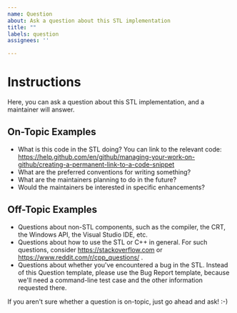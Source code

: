 ```yaml
---
name: Question
about: Ask a question about this STL implementation
title: ""
labels: question
assignees: ''

---
```


Instructions
============
Here, you can ask a question about this STL implementation,
and a maintainer will answer.

On-Topic Examples
-----------------
* What is this code in the STL doing? You can link to the relevant code:
https://help.github.com/en/github/managing-your-work-on-github/creating-a-permanent-link-to-a-code-snippet
* What are the preferred conventions for writing something?
* What are the maintainers planning to do in the future?
* Would the maintainers be interested in specific enhancements?

Off-Topic Examples
------------------
* Questions about non-STL components, such as the compiler, the CRT,
the Windows API, the Visual Studio IDE, etc.
* Questions about how to use the STL or C++ in general. For such questions,
consider https://stackoverflow.com or https://www.reddit.com/r/cpp_questions/ .
* Questions about whether you've encountered a bug in the STL. Instead of this
Question template, please use the Bug Report template, because we'll need
a command-line test case and the other information requested there.

If you aren't sure whether a question is on-topic, just go ahead and ask! :-)
